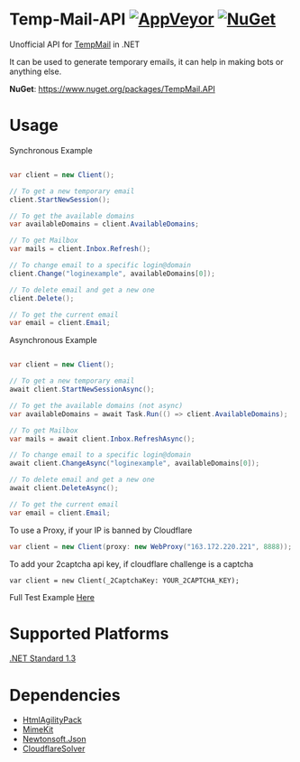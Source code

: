 Temp-Mail-API
[![AppVeyor](https://img.shields.io/appveyor/ci/RyuzakiH/Temp-Mail-API/master.svg?maxAge=60)](https://ci.appveyor.com/project/RyuzakiH/Temp-Mail-API)
[![NuGet](https://img.shields.io/nuget/v/TempMail.API.svg?maxAge=60)](https://www.nuget.org/packages/TempMail.API)
===============

Unofficial API for [TempMail](https://temp-mail.org) in .NET

It can be used to generate temporary emails, it can help in making bots or anything else.

**NuGet**: https://www.nuget.org/packages/TempMail.API


# Usage

Synchronous Example

```csharp

var client = new Client();

// To get a new temporary email
client.StartNewSession();

// To get the available domains
var availableDomains = client.AvailableDomains;

// To get Mailbox
var mails = client.Inbox.Refresh();

// To change email to a specific login@domain
client.Change("loginexample", availableDomains[0]);

// To delete email and get a new one
client.Delete();

// To get the current email
var email = client.Email;

```

Asynchronous Example

```csharp

var client = new Client();

// To get a new temporary email
await client.StartNewSessionAsync();

// To get the available domains (not async)
var availableDomains = await Task.Run(() => client.AvailableDomains);

// To get Mailbox
var mails = await client.Inbox.RefreshAsync();

// To change email to a specific login@domain
await client.ChangeAsync("loginexample", availableDomains[0]);

// To delete email and get a new one
await client.DeleteAsync();

// To get the current email
var email = client.Email;

```

To use a Proxy, if your IP is banned by Cloudflare
```csharp
var client = new Client(proxy: new WebProxy("163.172.220.221", 8888));
```

To add your 2captcha api key, if cloudflare challenge is a captcha
``` charp
var client = new Client(_2CaptchaKey: YOUR_2CAPTCHA_KEY);
```

Full Test Example [Here](https://github.com/RyuzakiH/Temp-Mail-API/blob/master/src/TempMail.Example/Program.cs)

# Supported Platforms
[.NET Standard 1.3](https://github.com/dotnet/standard/blob/master/docs/versions.md)

# Dependencies
* [HtmlAgilityPack](https://www.nuget.org/packages/HtmlAgilityPack)
* [MimeKit](https://www.nuget.org/packages/MimeKit)
* [Newtonsoft.Json](https://www.nuget.org/packages/Newtonsoft.Json)
* [CloudflareSolver](https://www.nuget.org/packages/CloudflareSolver)
